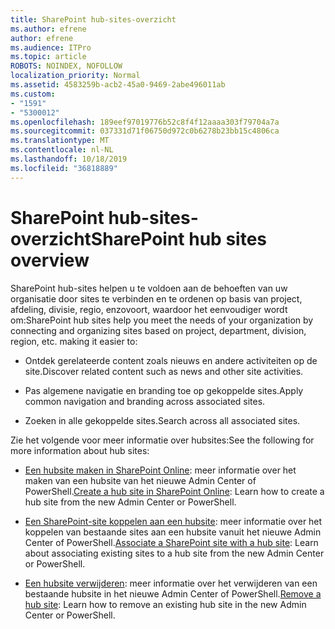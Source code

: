 ```yaml
---
title: SharePoint hub-sites-overzicht
ms.author: efrene
author: efrene
ms.audience: ITPro
ms.topic: article
ROBOTS: NOINDEX, NOFOLLOW
localization_priority: Normal
ms.assetid: 4583259b-acb2-45a0-9469-2abe496011ab
ms.custom:
- "1591"
- "5300012"
ms.openlocfilehash: 189eef97019776b52c8f4f12aaaa303f79704a7a
ms.sourcegitcommit: 037331d71f06750d972c0b6278b23bb15c4806ca
ms.translationtype: MT
ms.contentlocale: nl-NL
ms.lasthandoff: 10/18/2019
ms.locfileid: "36818889"
---
```

# <a name="sharepoint-hub-sites-overview"></a><span data-ttu-id="01ee3-102">SharePoint hub-sites-overzicht</span><span class="sxs-lookup"><span data-stu-id="01ee3-102">SharePoint hub sites overview</span></span>

<span data-ttu-id="01ee3-103">SharePoint hub-sites helpen u te voldoen aan de behoeften van uw organisatie door sites te verbinden en te ordenen op basis van project, afdeling, divisie, regio, enzovoort, waardoor het eenvoudiger wordt om:</span><span class="sxs-lookup"><span data-stu-id="01ee3-103">SharePoint hub sites help you meet the needs of your organization by connecting and organizing sites based on project, department, division, region, etc. making it easier to:</span></span>

- <span data-ttu-id="01ee3-104">Ontdek gerelateerde content zoals nieuws en andere activiteiten op de site.</span><span class="sxs-lookup"><span data-stu-id="01ee3-104">Discover related content such as news and other site activities.</span></span>

- <span data-ttu-id="01ee3-105">Pas algemene navigatie en branding toe op gekoppelde sites.</span><span class="sxs-lookup"><span data-stu-id="01ee3-105">Apply common navigation and branding across associated sites.</span></span> 

- <span data-ttu-id="01ee3-106">Zoeken in alle gekoppelde sites.</span><span class="sxs-lookup"><span data-stu-id="01ee3-106">Search across all associated sites.</span></span>

<span data-ttu-id="01ee3-107">Zie het volgende voor meer informatie over hubsites:</span><span class="sxs-lookup"><span data-stu-id="01ee3-107">See the following for more information about hub sites:</span></span>
- <span data-ttu-id="01ee3-108">[Een hubsite maken in SharePoint Online](https://docs.microsoft.com/sharepoint/create-hub-site): meer informatie over het maken van een hubsite van het nieuwe Admin Center of PowerShell.</span><span class="sxs-lookup"><span data-stu-id="01ee3-108">[Create a hub site in SharePoint Online](https://docs.microsoft.com/sharepoint/create-hub-site): Learn how to create a hub site from the new Admin Center or PowerShell.</span></span>

- <span data-ttu-id="01ee3-109">[Een SharePoint-site koppelen aan een hubsite](https://support.office.com/article/associate-a-sharepoint-site-with-a-hub-site-ae0009fd-af04-4d3d-917d-88edb43efc05): meer informatie over het koppelen van bestaande sites aan een hubsite vanuit het nieuwe Admin Center of PowerShell.</span><span class="sxs-lookup"><span data-stu-id="01ee3-109">[Associate a SharePoint site with a hub site](https://support.office.com/article/associate-a-sharepoint-site-with-a-hub-site-ae0009fd-af04-4d3d-917d-88edb43efc05): Learn about associating existing sites to a hub site from the new Admin Center or PowerShell.</span></span>

- <span data-ttu-id="01ee3-110">[Een hubsite verwijderen](https://docs.microsoft.com/sharepoint/remove-hub-site): meer informatie over het verwijderen van een bestaande hubsite in het nieuwe Admin Center of PowerShell.</span><span class="sxs-lookup"><span data-stu-id="01ee3-110">[Remove a hub site](https://docs.microsoft.com/sharepoint/remove-hub-site): Learn how to remove an existing hub site in the new Admin Center or PowerShell.</span></span>

